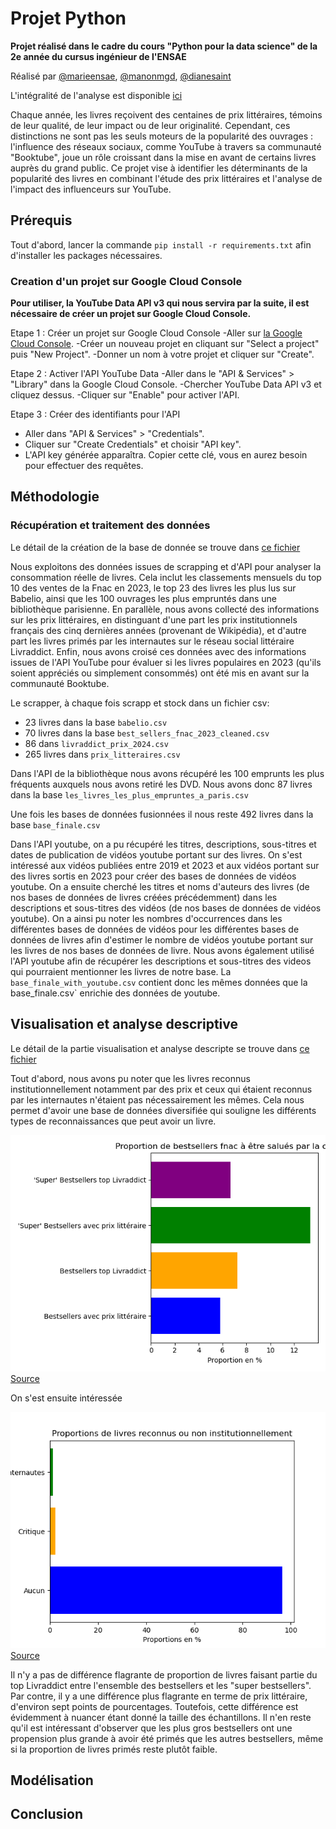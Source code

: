 # Projet Python

**Projet réalisé dans le cadre du cours "Python pour la data science" de la 2e année du cursus ingénieur de l'ENSAE**

Réalisé par [@marieensae](https://github.com/marieensae), [@manonmgd](https://github.com/manonmgd), [@dianesaint](https://github.com/dianesaint)

L'intégralité de l'analyse est disponible [ici](https://github.com/manonmgd/pythonds_MM_MM_DS/blob/main/analyse_de_donn%C3%A9es.ipynb)

Chaque année, les livres reçoivent des centaines de prix littéraires, témoins de leur qualité, de leur impact ou de leur originalité. Cependant, ces distinctions ne sont pas les seuls moteurs de la popularité des ouvrages : l'influence des réseaux sociaux, comme YouTube à travers sa communauté "Booktube", joue un rôle croissant dans la mise en avant de certains livres auprès du grand public. Ce projet vise à identifier les déterminants de la popularité des livres en combinant l'étude des prix littéraires et l'analyse de l'impact des influenceurs sur YouTube.

## Prérequis

Tout d'abord, lancer la commande `pip install -r requirements.txt` afin d'installer les packages nécessaires. 

### Creation d'un projet sur Google Cloud Console

**Pour utiliser, la YouTube Data API v3 qui nous servira par la suite, il est nécessaire de créer un projet sur Google Cloud Console.**

Etape 1 : Créer un projet sur Google Cloud Console
-Aller sur [la Google Cloud Console](https://console.cloud.google.com).
-Créer un nouveau projet en cliquant sur "Select a project" puis "New Project".
-Donner un nom à votre projet et cliquer sur "Create".

Etape 2 : Activer l'API YouTube Data
-Aller dans le "API & Services" > "Library" dans la Google Cloud Console.
-Chercher YouTube Data API v3 et cliquez dessus.
-Cliquer sur "Enable" pour activer l'API.

Etape 3 : Créer des identifiants pour l'API
- Aller dans "API & Services" > "Credentials".
- Cliquer sur "Create Credentials" et choisir "API key".
- L'API key générée apparaîtra. Copier cette clé, vous en aurez besoin pour effectuer des requêtes.


## Méthodologie 

### Récupération et traitement des données

Le détail de la création de la base de donnée se trouve dans [ce fichier](https://github.com/manonmgd/pythonds_MM_MM_DS/blob/main/cr%C3%A9ation_base.ipynb)

Nous exploitons des données issues de scrapping et d'API pour analyser la consommation réelle de livres. Cela inclut les  classements mensuels du top 10 des ventes de la Fnac en 2023, le top 23 des livres les plus lus sur Babelio, ainsi que les 100 ouvrages les plus empruntés dans une bibliothèque parisienne. En parallèle, nous avons collecté des informations sur les prix littéraires, en distinguant d'une part les prix institutionnels français des cinq dernières années (provenant de Wikipédia), et d'autre part les livres primés par les internautes sur le réseau social littéraire Livraddict. Enfin, nous avons croisé ces données avec des informations issues de l'API YouTube pour évaluer si les livres populaires en 2023 (qu'ils soient appréciés ou simplement consommés) ont été mis en avant sur la communauté Booktube.

Le scrapper, à chaque fois scrapp et stock dans un fichier csv:
- 23 livres dans la base `babelio.csv`
- 70 livres dans la base `best_sellers_fnac_2023_cleaned.csv`
- 86 dans `livraddict_prix_2024.csv`
- 265 livres dans `prix_litteraires.csv`

Dans l'API de la bibliothèque nous avons récupéré les 100 emprunts les plus fréquents auxquels nous avons retiré les DVD. Nous avons donc 87 livres dans la base `les_livres_les_plus_empruntes_a_paris.csv`

Une fois les bases de données fusionnées il nous reste 492 livres dans la base `base_finale.csv`

Dans l'API youtube, on a pu récupéré les titres, descriptions, sous-titres et dates de publication de vidéos youtube portant sur des livres. On s'est intéressé aux vidéos publiées entre 2019 et 2023 et aux vidéos portant sur des livres sortis en 2023 pour créer des bases de données de vidéos youtube. On a ensuite cherché les titres et noms d'auteurs des livres (de nos bases de données de livres créées précédemment) dans les descriptions et sous-titres des vidéos (de nos bases de données de vidéos youtube). On a ainsi pu noter les nombres d'occurrences dans les différentes bases de données de vidéos pour les différentes bases de données de livres afin d'estimer le nombre de vidéos youtube portant sur les livres de nos bases de données de livre.
Nous avons également utilisé l'API youtube afin de récupérer les descriptions et sous-titres des videos qui pourraient mentionner les livres de notre base. La `base_finale_with_youtube.csv` contient donc les mêmes données que la base_finale.csv` enrichie des données de youtube. 

## Visualisation et analyse descriptive

Le détail de la partie visualisation et analyse descripte se trouve dans [ce fichier](https://github.com/manonmgd/pythonds_MM_MM_DS/blob/main/analyse_de_donn%C3%A9es.ipynb)

Tout d'abord, nous avons pu noter que les livres reconnus institutionnellement notamment par des prix et ceux qui étaient reconnus par les internautes n'étaient pas nécessairement les mêmes. Cela nous permet d'avoir une base de données diversifiée qui souligne les différents types de reconnaissances que peut avoir un livre.

   ![image](proportion_bestsellers_fnac_prix.png)   
   [Source](https://github.com/manonmgd/pythonds_MM_MM_DS/blob/main/analyse_de_donn%C3%A9es.ipynb)

On s'est ensuite intéressée 

   ![image](reco_institutionnelle.png)   
   [Source](https://github.com/manonmgd/pythonds_MM_MM_DS/blob/main/analyse_de_donn%C3%A9es.ipynb)
 
  Il n'y a pas de différence flagrante de proportion de livres faisant partie du top Livraddict entre l'ensemble des bestsellers et les "super bestsellers". Par contre, il y a une différence plus flagrante en terme de prix littéraire, d'environ sept points de pourcentages. Toutefois, cette différence est évidemment à nuancer étant donné la taille des échantillons. Il n'en reste qu'il est intéressant d'observer que les plus gros bestsellers ont une propension plus grande à avoir été primés que les autres bestsellers, même si la proportion de livres primés reste plutôt faible.

## Modélisation

## Conclusion

